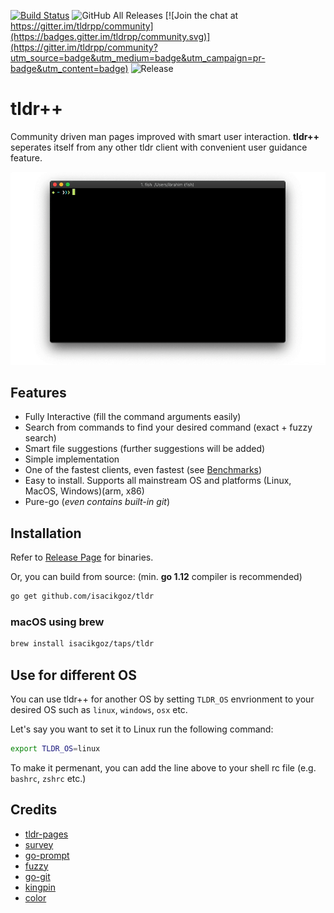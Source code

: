 [![Build Status](https://travis-ci.com/isacikgoz/tldr.svg?branch=master)](https://travis-ci.com/isacikgoz/tldr) ![GitHub All Releases](https://img.shields.io/github/downloads/isacikgoz/tldr/total.svg) [![Join the chat at https://gitter.im/tldrpp/community](https://badges.gitter.im/tldrpp/community.svg)](https://gitter.im/tldrpp/community?utm_source=badge&utm_medium=badge&utm_campaign=pr-badge&utm_content=badge) ![Release](https://img.shields.io/github/release/isacikgoz/tldr.svg)

# tldr++
Community driven man pages improved with smart user interaction. **tldr++** seperates itself from any other tldr client with convenient user guidance feature.

![screenplay](img/screenplay.gif)

## Features
- Fully Interactive (fill the command arguments easily)
- Search from commands to find your desired command (exact + fuzzy search)
- Smart file suggestions (further suggestions will be added)
- Simple implementation
- One of the fastest clients, even fastest (see [Benchmarks](https://github.com/isacikgoz/tldr/wiki/Benchmarks))
- Easy to install. Supports all mainstream OS and platforms (Linux, MacOS, Windows)(arm, x86)
- Pure-go (*even contains built-in git*)

## Installation

Refer to [Release Page](https://github.com/isacikgoz/tldr/releases) for binaries.

Or, you can build from source: (min. **go 1.12** compiler is recommended)

```bash
go get github.com/isacikgoz/tldr
```

### macOS using brew
```bash
brew install isacikgoz/taps/tldr
```

## Use for different OS
You can use tldr++ for another OS by setting `TLDR_OS` envrionment to your desired OS such as `linux`, `windows`, `osx` etc.

Let's say you want to set it to Linux run the following command:

```bash
export TLDR_OS=linux
```

To make it permenant, you can add the line above to your shell rc file (e.g. `bashrc`, `zshrc` etc.)

## Credits
- [tldr-pages](https://github.com/tldr-pages/tldr)
- [survey](https://github.com/AlecAivazis/survey)
- [go-prompt](https://github.com/c-bata/go-prompt)
- [fuzzy](https://github.com/sahilm/fuzzy)
- [go-git](https://github.com/src-d/go-git)
- [kingpin](https://github.com/alecthomas/kingpin)
- [color](https://github.com/fatih/color)
